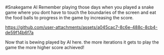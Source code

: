 #Snakegame AI
Remember playing those days when you played a snake game where you dont have to touch the boundaries of the screen and eat the food balls to progress in the game by increasing the score.

https://github.com/user-attachments/assets/a045cac7-8c6e-488c-8cb4-de59f14b6f7a

Now that is bewing played by AI here.
the more iterations it gets to play the
 game the more higher score achieved!

